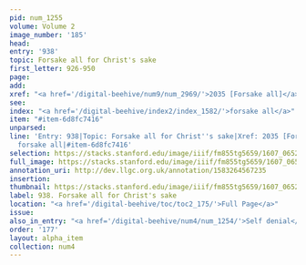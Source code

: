 ```yaml
---
pid: num_1255
volume: Volume 2
image_number: '185'
head:
entry: '938'
topic: Forsake all for Christ's sake
first_letter: 926-950
page:
add:
xref: "<a href='/digital-beehive/num9/num_2969/'>2035 [Forsake all]</a>"
see:
index: "<a href='/digital-beehive/index2/index_1582/'>forsake all</a>"
item: "#item-6d8fc7416"
unparsed:
line: 'Entry: 938|Topic: Forsake all for Christ''s sake|Xref: 2035 [Forsake all]|Index:
  forsake all|#item-6d8fc7416'
selection: https://stacks.stanford.edu/image/iiif/fm855tg5659/1607_0652/399,3237,2812,298/full/0/default.jpg
full_image: https://stacks.stanford.edu/image/iiif/fm855tg5659/1607_0652/full/full/0/default.jpg
annotation_uri: http://dev.llgc.org.uk/annotation/1583264567235
insertion:
thumbnail: https://stacks.stanford.edu/image/iiif/fm855tg5659/1607_0652/399,3237,600,180/250,/0/default.jpg
label: 938. Forsake all for Christ's sake
location: "<a href='/digital-beehive/toc/toc2_175/'>Full Page</a>"
issue:
also_in_entry: "<a href='/digital-beehive/num4/num_1254/'>Self denial</a>"
order: '177'
layout: alpha_item
collection: num4
---
```

